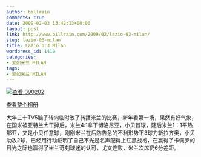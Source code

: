 ```yaml
---
author: billrain
comments: true
date: 2009-02-02 13:42:13+00:00
layout: post
link: http://www.billrain.com/2009/02/lazio-03-milan/
slug: lazio-03-milan
title: Lazio 0:3 Milan
wordpress_id: 1410
categories:
- 爱如米兰|MILAN
tags:
- 爱如米兰|MILAN
---
```


[![查看 090202](http://www.billrain.com/wp-content/uploads/2009/02/inlinerepresentationecbe520b6ff34718848c911bc604604c.jpg)](http://cid-94f28302e1e83a20.skydrive.live.com/redir.aspx?page=browse&resid=94F28302E1E83A20!19023&ct=photos)

[查看整个相册](http://cid-94f28302e1e83a20.skydrive.live.com/redir.aspx?page=browse&resid=94F28302E1E83A20!19023&ct=photos)

 

大年三十TV5脑子转向临时改了转播米兰的比赛，新年看第一场，果然有好气象，在国米被亚特兰大干掉后，米兰4:1拿下博洛尼亚，小贝首球，随后米兰1：1平热那亚，又是小贝任意球，刚刚米兰在后防告急的不利形势下3球力斩拉齐奥，小贝助攻2球，已经用行动证明了自己不光是名声配得上红黑战袍，在赢得了卡佩罗的目光之际也赢得了米兰苛刻球迷的认可，尤文连败，米兰次席仍6分差距。

 

 
